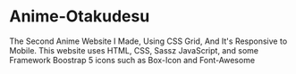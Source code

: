 # Anime-Otakudesu
The Second Anime Website I Made, Using CSS Grid, And It's Responsive to Mobile. This website uses HTML, CSS, Sassz JavaScript, and some Framework Boostrap 5 icons such as Box-Icon and Font-Awesome
